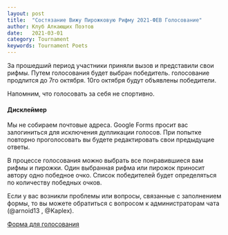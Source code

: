 ```yaml
---
layout: post
title:  "Состязание Вижу Пирожковую Рифму 2021-ФЕВ Голосование"
author: Клуб Алкающих Поэтов
date:   2021-03-01
category: Tournament
keywords: Tournament Poets
---
```

За прошедший период участники приняли вызов и представили свои рифмы. Путем голосования будет выбран победитель. голосование продлится до 7го октября. 10го октября будут объявлены победители.

Напомним, что голосовать за себя не спортивно.

<!--more-->

#### Дисклеймер
Мы не собираем почтовые адреса. Google Forms просит вас залогиниться для исключения дупликации голосов. При попытке повторно проголосовать вы будете редактировать свои предыдущие ответы.

В процессе голосования можно выбрать все понравившиеся вам рифмы и пирожки. Один выбранная рифма или пирожок приносит автору одно победное очко. Список победителей будет определяться по количеству победных очков.

Если у вас возникли проблемы или вопросы, связанные с заполнением формы, то вы можете обратиться с вопросом к администраторам чата (@arnoid13 , @Kaplex).

[Форма для голосования](https://forms.gle/sd9Rm12v8EXHYbzH9)

